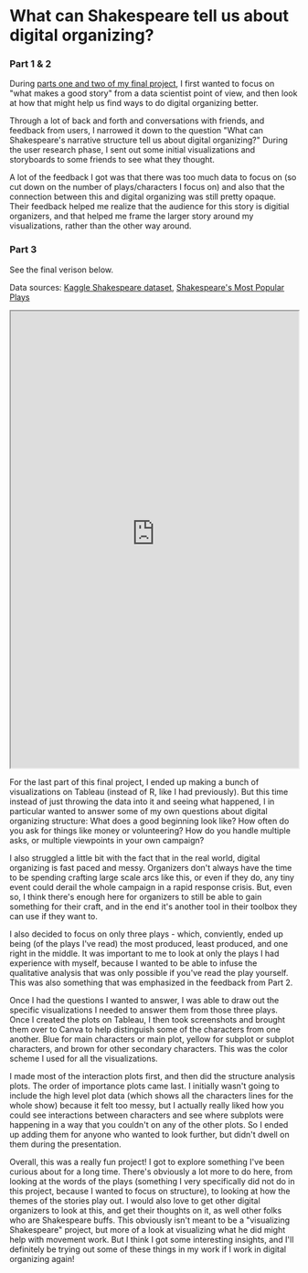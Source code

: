 # What can Shakespeare tell us about digital organizing? 

### Part 1 & 2

During [parts one and two of my final project](https://satvikaneti.github.io/Telling-Stories-With-Data-Portfolio/final_part1and2.html), I first wanted to focus on "what makes a good story" from a data scientist point of view, and then look at how that might help us find ways to do digital organizing better. 

Through a lot of back and forth and conversations with friends, and feedback from users, I narrowed it down to the question "What can Shakespeare's narrative structure tell us about digital organizing?" During the user research phase, I sent out some initial visualizations and storyboards to some friends to see what they thought. 

A lot of the feedback I got was that there was too much data to focus on (so cut down on the number of plays/characters I focus on) and also that the connection between this and digital organizing was still pretty opaque. Their feedback helped me realize that the audience for this story is digitial organizers, and that helped me frame the larger story around my visualizations, rather than the other way around. 

### Part 3

See the final verison below. 

Data sources: [Kaggle Shakespeare dataset](https://www.kaggle.com/kingburrito666/shakespeare-plays), [Shakespeare's Most Popular Plays](http://www.shakespeareances.com/dialogues/commentary/Bard_Board_Popularity-171012.html) 

<iframe src="https://carnegiemellon.shorthandstories.com/what-can-shakespeare-tell-us-about-digital-organizing-/index.html" width="100%" height="800px"></iframe>

For the last part of this final project, I ended up making a bunch of visualizations on Tableau (instead of R, like I had previously). But this time instead of just throwing the data into it and seeing what happened, I in particular wanted to answer some of my own questions about digital organizing structure: What does a good beginning look like? How often do you ask for things like money or volunteering? How do you handle multiple asks, or multiple viewpoints in your own campaign? 

I also struggled a little bit with the fact that in the real world, digital organizing is fast paced and messy. Organizers don't always have the time to be spending crafting large scale arcs like this, or even if they do, any tiny event could derail the whole campaign in a rapid response crisis. But, even so, I think there's enough here for organizers to still be able to gain something for their craft, and in the end it's another tool in their toolbox they can use if they want to. 

I also decided to focus on only three plays - which, conviently, ended up being (of the plays I've read) the most produced, least produced, and one right in the middle. It was important to me to look at only the plays I had experience with myself, because I wanted to be able to infuse the qualitative analysis that was only possible if you've read the play yourself. This was also something that was emphasized in the feedback from Part 2. 

Once I had the questions I wanted to answer, I was able to draw out the specific visualizations I needed to answer them from those three plays. Once I created the plots on Tableau, I then took screenshots and brought them over to Canva to help distinguish some of the characters from one another. Blue for main characters or main plot, yellow for subplot or subplot characters, and brown for other secondary characters. This was the color scheme I used for all the visualizations. 

I made most of the interaction plots first, and then did the structure analysis plots. The order of importance plots came last. I initially wasn't going to include the high level plot data (which shows all the characters lines for the whole show) because it felt too messy, but I actually really liked how you could see interactions between characters and see where subplots were happening in a way that you couldn't on any of the other plots. So I ended up adding them for anyone who wanted to look further, but didn't dwell on them during the presentation. 

Overall, this was a really fun project! I got to explore something I've been curious about for a long time. There's obviously a lot more to do here, from looking at the words of the plays (something I very specifically did not do in this project, because I wanted to focus on structure), to looking at how the themes of the stories play out. I would also love to get other digital organizers to look at this, and get their thoughts on it, as well other folks who are Shakespeare buffs. This obviously isn't meant to be a "visualizing Shakespeare" project, but more of a look at visualizing what he did might help with movement work. But I think I got some interesting insights, and I'll definitely be trying out some of these things in my work if I work in digital organizing again! 


